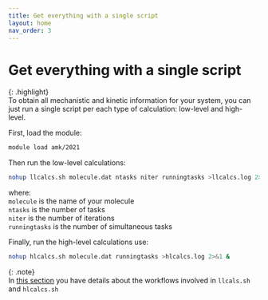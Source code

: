 ```yaml
---
title: Get everything with a single script
layout: home
nav_order: 3
---
```


# Get everything with a single script

{: .highlight}  
To obtain all mechanistic and kinetic information for your system, you can just run a single script per each type of calculation: low-level and high-level.  

First, load the module:
```bash
module load amk/2021
```
Then run the low-level calculations:
```bash
nohup llcalcs.sh molecule.dat ntasks niter runningtasks >llcalcs.log 2>&1 &
```
where:  
<code>molecule</code> is the name of your molecule  
<code>ntasks</code> is the number of tasks  
<code>niter</code> is the number of iterations  
<code>runningtasks</code> is the number of simultaneous tasks  

Finally, run the high-level calculations use:
```bash
nohup hlcalcs.sh molecule.dat runningtasks >hlcalcs.log 2>&1 &
```
{: .note}   
In [this section](https://emartineznunez.github.io/AutoMeKin/docs/scripts.html) you have details about the workflows involved in `llcals.sh` and `hlcalcs.sh`   
